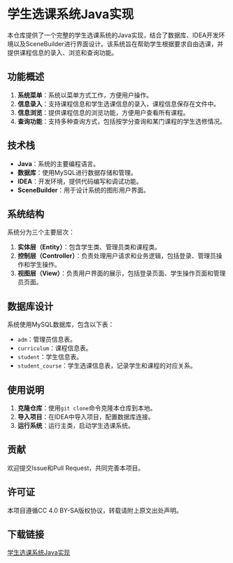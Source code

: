 # 学生选课系统Java实现

本仓库提供了一个完整的学生选课系统的Java实现，结合了数据库、IDEA开发环境以及SceneBuilder进行界面设计。该系统旨在帮助学生根据要求自由选课，并提供课程信息的录入、浏览和查询功能。

## 功能概述

1. **系统菜单**：系统以菜单方式工作，方便用户操作。
2. **信息录入**：支持课程信息和学生选课信息的录入，课程信息保存在文件中。
3. **信息浏览**：提供课程信息的浏览功能，方便用户查看所有课程。
4. **查询功能**：支持多种查询方式，包括按学分查询和某门课程的学生选修情况。

## 技术栈

- **Java**：系统的主要编程语言。
- **数据库**：使用MySQL进行数据存储和管理。
- **IDEA**：开发环境，提供代码编写和调试功能。
- **SceneBuilder**：用于设计系统的图形用户界面。

## 系统结构

系统分为三个主要层次：

1. **实体层（Entity）**：包含学生类、管理员类和课程类。
2. **控制层（Controller）**：负责处理用户请求和业务逻辑，包括登录、管理员操作和学生操作。
3. **视图层（View）**：负责用户界面的展示，包括登录页面、学生操作页面和管理员页面。

## 数据库设计

系统使用MySQL数据库，包含以下表：

- `adm`：管理员信息表。
- `curriculum`：课程信息表。
- `student`：学生信息表。
- `student_course`：学生选课信息表，记录学生和课程的对应关系。

## 使用说明

1. **克隆仓库**：使用`git clone`命令克隆本仓库到本地。
2. **导入项目**：在IDEA中导入项目，配置数据库连接。
3. **运行系统**：运行主类，启动学生选课系统。

## 贡献

欢迎提交Issue和Pull Request，共同完善本项目。

## 许可证

本项目遵循CC 4.0 BY-SA版权协议，转载请附上原文出处声明。

## 下载链接

[学生选课系统Java实现](https://pan.quark.cn/s/6dfced0ade5a)